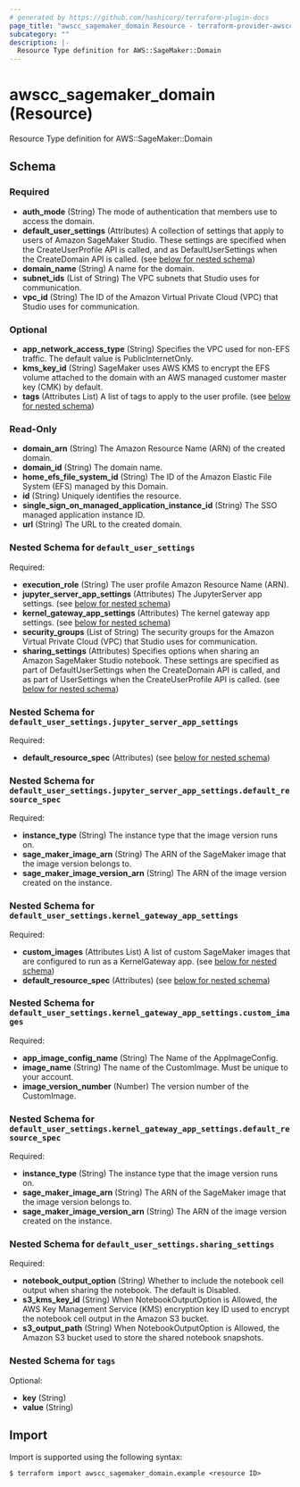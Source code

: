 ```yaml
---
# generated by https://github.com/hashicorp/terraform-plugin-docs
page_title: "awscc_sagemaker_domain Resource - terraform-provider-awscc"
subcategory: ""
description: |-
  Resource Type definition for AWS::SageMaker::Domain
---
```


# awscc_sagemaker_domain (Resource)

Resource Type definition for AWS::SageMaker::Domain



<!-- schema generated by tfplugindocs -->
## Schema

### Required

- **auth_mode** (String) The mode of authentication that members use to access the domain.
- **default_user_settings** (Attributes) A collection of settings that apply to users of Amazon SageMaker Studio. These settings are specified when the CreateUserProfile API is called, and as DefaultUserSettings when the CreateDomain API is called. (see [below for nested schema](#nestedatt--default_user_settings))
- **domain_name** (String) A name for the domain.
- **subnet_ids** (List of String) The VPC subnets that Studio uses for communication.
- **vpc_id** (String) The ID of the Amazon Virtual Private Cloud (VPC) that Studio uses for communication.

### Optional

- **app_network_access_type** (String) Specifies the VPC used for non-EFS traffic. The default value is PublicInternetOnly.
- **kms_key_id** (String) SageMaker uses AWS KMS to encrypt the EFS volume attached to the domain with an AWS managed customer master key (CMK) by default.
- **tags** (Attributes List) A list of tags to apply to the user profile. (see [below for nested schema](#nestedatt--tags))

### Read-Only

- **domain_arn** (String) The Amazon Resource Name (ARN) of the created domain.
- **domain_id** (String) The domain name.
- **home_efs_file_system_id** (String) The ID of the Amazon Elastic File System (EFS) managed by this Domain.
- **id** (String) Uniquely identifies the resource.
- **single_sign_on_managed_application_instance_id** (String) The SSO managed application instance ID.
- **url** (String) The URL to the created domain.

<a id="nestedatt--default_user_settings"></a>
### Nested Schema for `default_user_settings`

Required:

- **execution_role** (String) The user profile Amazon Resource Name (ARN).
- **jupyter_server_app_settings** (Attributes) The JupyterServer app settings. (see [below for nested schema](#nestedatt--default_user_settings--jupyter_server_app_settings))
- **kernel_gateway_app_settings** (Attributes) The kernel gateway app settings. (see [below for nested schema](#nestedatt--default_user_settings--kernel_gateway_app_settings))
- **security_groups** (List of String) The security groups for the Amazon Virtual Private Cloud (VPC) that Studio uses for communication.
- **sharing_settings** (Attributes) Specifies options when sharing an Amazon SageMaker Studio notebook. These settings are specified as part of DefaultUserSettings when the CreateDomain API is called, and as part of UserSettings when the CreateUserProfile API is called. (see [below for nested schema](#nestedatt--default_user_settings--sharing_settings))

<a id="nestedatt--default_user_settings--jupyter_server_app_settings"></a>
### Nested Schema for `default_user_settings.jupyter_server_app_settings`

Required:

- **default_resource_spec** (Attributes) (see [below for nested schema](#nestedatt--default_user_settings--jupyter_server_app_settings--default_resource_spec))

<a id="nestedatt--default_user_settings--jupyter_server_app_settings--default_resource_spec"></a>
### Nested Schema for `default_user_settings.jupyter_server_app_settings.default_resource_spec`

Required:

- **instance_type** (String) The instance type that the image version runs on.
- **sage_maker_image_arn** (String) The ARN of the SageMaker image that the image version belongs to.
- **sage_maker_image_version_arn** (String) The ARN of the image version created on the instance.



<a id="nestedatt--default_user_settings--kernel_gateway_app_settings"></a>
### Nested Schema for `default_user_settings.kernel_gateway_app_settings`

Required:

- **custom_images** (Attributes List) A list of custom SageMaker images that are configured to run as a KernelGateway app. (see [below for nested schema](#nestedatt--default_user_settings--kernel_gateway_app_settings--custom_images))
- **default_resource_spec** (Attributes) (see [below for nested schema](#nestedatt--default_user_settings--kernel_gateway_app_settings--default_resource_spec))

<a id="nestedatt--default_user_settings--kernel_gateway_app_settings--custom_images"></a>
### Nested Schema for `default_user_settings.kernel_gateway_app_settings.custom_images`

Required:

- **app_image_config_name** (String) The Name of the AppImageConfig.
- **image_name** (String) The name of the CustomImage. Must be unique to your account.
- **image_version_number** (Number) The version number of the CustomImage.


<a id="nestedatt--default_user_settings--kernel_gateway_app_settings--default_resource_spec"></a>
### Nested Schema for `default_user_settings.kernel_gateway_app_settings.default_resource_spec`

Required:

- **instance_type** (String) The instance type that the image version runs on.
- **sage_maker_image_arn** (String) The ARN of the SageMaker image that the image version belongs to.
- **sage_maker_image_version_arn** (String) The ARN of the image version created on the instance.



<a id="nestedatt--default_user_settings--sharing_settings"></a>
### Nested Schema for `default_user_settings.sharing_settings`

Required:

- **notebook_output_option** (String) Whether to include the notebook cell output when sharing the notebook. The default is Disabled.
- **s3_kms_key_id** (String) When NotebookOutputOption is Allowed, the AWS Key Management Service (KMS) encryption key ID used to encrypt the notebook cell output in the Amazon S3 bucket.
- **s3_output_path** (String) When NotebookOutputOption is Allowed, the Amazon S3 bucket used to store the shared notebook snapshots.



<a id="nestedatt--tags"></a>
### Nested Schema for `tags`

Optional:

- **key** (String)
- **value** (String)

## Import

Import is supported using the following syntax:

```shell
$ terraform import awscc_sagemaker_domain.example <resource ID>
```
